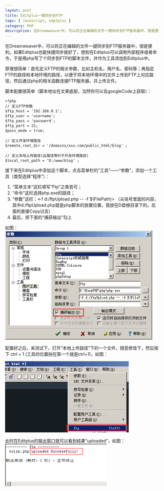 ```yaml
---
layout: post
title: Editplus一键同步到FTP
tags: [ Javascript, edptplus ]
category: PHP
description: 在Dreamweaver中，可以将正在编辑的文件一键同步到FTP服务器中，很是便利。如果Editplus也能快捷同步就好了，想到在Editplus可以调用外部程序或者命令，于是用php写了个同步到FTP的脚本文件，并作为工具添加到Editplus中。
---
```


[imgEp1]: /images/editplus-sync1.jpg
[imgEp2]: /images/editplus-sync2.jpg
[imgEp3]: /images/editplus-sync3.jpg

在Dreamweaver中，可以将正在编辑的文件一键同步到FTP服务器中，很是便利。如果Editplus也能快捷同步就好了，想到在Editplus可以调用外部程序或者命令，于是用php写了个同步到FTP的脚本文件，并作为工具添加到Editplus中。

原理很简单：首先定义FTP的相关参数，比如主机名，用户名，密码等；再指定FTP的路径和本地环境的路径，以便于将本地环境中的文件上传到FTP上对应路径，然后通过php的相关函数连接FTP服务器，并上传文件。

脚本配置很简单（脚本地址在文章底部，当然你可以去googleCode上获取）：

    <?php
    // 定义FTP参数
    $ftp_host = '192.168.0.1';
    $ftp_user = 'username';
    $ftp_pass = 'password';
    $ftp_port = 21;
    $pasv_mode = true;

    // 定义开发环境路径
    $remote_root_dir = '/domains/xxx.com/public_html/blog' ;

    // 定义本地上传路径(此路径等价于开发环境路径)
    $local_root_path = 'D:/www/blog' ;

接下来在Editplus中添加这个脚本，点击菜单栏的“工具”——“参数”，添加一个工具（类型选择“程序”）：
1. “菜单文本”这栏填写“Ftp”之类皆可；
2. “命令”这栏选择php.exe的路径；
3. “参数”这栏：<-f d:/ftpUpload.php -- -f $(FilePath)> （尖括号里面的内容，其中d:/ftpUpload.php就是php脚本的放置位置，我放在D盘根目录下的。后面的直接Copy过去）
4. 最后，把下面的“捕获输出”勾上

如图：
![Editplus sync][imgEp1]

配置好之后，来测试下，打开“本地上传路径”下的一个文件，随意修改下，然后按下 ctrl + 1 (工具的位置拍在第一个就是ctrl+1)，如图：

![Editplus sync][imgEp2]

此时在Editplus的输出窗口就可以看到结果“uploaded”，如图：
![Editplus sync][imgEp3]
